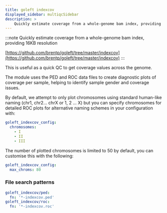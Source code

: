 ```yaml
---
title: goleft indexcov
displayed_sidebar: multiqcSidebar
description: >
    Quickly estimate coverage from a whole-genome bam index, providing 16KB resolution
---
```


<!--
~~~~~ DO NOT EDIT ~~~~~
This file is autogenerated from the MultiQC module python docstring.
Do not edit the markdown, it will be overwritten.

File path for the source of this content: multiqc/modules/goleft_indexcov/goleft_indexcov.py
~~~~~~~~~~~~~~~~~~~~~~~
-->

:::note
Quickly estimate coverage from a whole-genome bam index, providing 16KB resolution

[https://github.com/brentp/goleft/tree/master/indexcov](https://github.com/brentp/goleft/tree/master/indexcov)
:::

This is useful as a quick QC to get coverage values across the genome.

The module uses the PED and ROC data files to create diagnostic plots of coverage per
sample, helping to identify sample gender and coverage issues.

By default, we attempt to only plot chromosomes using standard human-like naming
(chr1, chr2... chrX or 1, 2 ... X) but you can specify chromosomes for detailed
ROC plots for alternative naming schemes in your configuration with:

```yaml
goleft_indexcov_config:
  chromosomes:
    - I
    - II
    - III
```

The number of plotted chromosomes is limited to 50 by default, you can customise this with the following:

```yaml
goleft_indexcov_config:
  max_chroms: 80
```

### File search patterns

```yaml
goleft_indexcov/ped:
  fn: '*-indexcov.ped'
goleft_indexcov/roc:
  fn: '*-indexcov.roc'
```
    